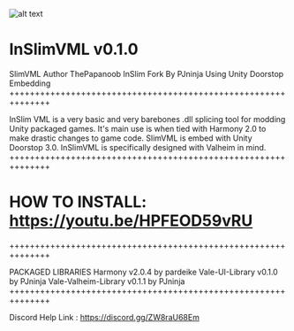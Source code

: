 ![alt text](https://flic.kr/p/2kCBDix)

# InSlimVML v0.1.0
SlimVML Author ThePapanoob
InSlim Fork By PJninja
Using Unity Doorstop Embedding
++++++++++++++++++++++++++++++++++++++++++++++++++++++++++++++

InSlim VML is a very basic and very barebones .dll splicing tool for modding
Unity packaged games. It's main use is when tied with Harmony 2.0 to make
drastic changes to game code. SlimVML is embed with Unity Doorstop 3.0.
InSlimVML is specifically designed with Valheim in mind.
++++++++++++++++++++++++++++++++++++++++++++++++++++++++++++++

# HOW TO INSTALL: https://youtu.be/HPFEOD59vRU
++++++++++++++++++++++++++++++++++++++++++++++++++++++++++++++

PACKAGED LIBRARIES
Harmony v2.0.4 by pardeike
Vale-UI-Library v0.1.0 by PJninja
Vale-Valheim-Library v0.1.1 by PJninja
++++++++++++++++++++++++++++++++++++++++++++++++++++++++++++++

Discord Help Link : https://discord.gg/ZW8raU68Em
